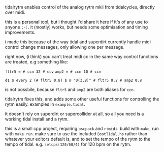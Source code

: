 tidalrytm enables control of the analog rytm mkii from tidalcycles, directly over midi.

this is a personal tool, but i thought i'd share it here if it's of any use to anyone `:-)`. it (mostly) works, but needs some optimisation and timing improvements.

i made this because of the way tidal and superdirt currently handle midi control change messages, only allowing one per message.

right now, (i think) you can't treat midi cc in the same way control functions are treated, e.g something like:

`fltr5 = # ccn 32 # ccv`
`amp2 = # ccn 10 # ccv`

`d1 $ every 2 (# fltr5 0.8) $ n "0(3,8)" # fltr5 0.2 # amp2 0.8`

is not possbile, because `fltr5` and `amp2` are both aliases for `ccn`.

tidalrytm fixes this, and adds some other useful functions for controlling the rytm easily. examples in `example.tidal`.

it doesn't rely on superdirt or supercollider at all, so all you need is a working tidal install and a rytm.

this is a small cpp project, requiring `oscpack` and `rtmidi`. build with `make`, run with `make run`. make sure to use the included `BootTidal.hs` rather than whatever your editors default is, and to set the tempo of the rytm to the tempo of tidal. e.g. `setcps(120/60/4)` for 120 bpm on the rytm.
